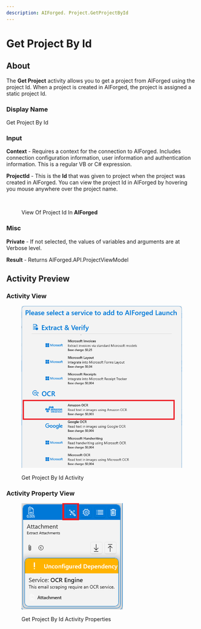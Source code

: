 ```yaml
---
description: AIForged. Project.GetProjectById
---
```


# Get Project By Id

## About

The **Get Project** activity allows you to get a project from AIForged using the project Id. When a project is created in AIForged, the project is assigned a static project Id.

### Display Name

Get Project By Id

### Input

**Context** - Requires a context for the connection to AIForged. Includes connection configuration information, user information and authentication information. This is a regular VB or C# expression.

**ProjectId** - This is the **Id** that was given to project when the project was created in AIForged. You can view the project Id in AIForged by hovering you mouse anywhere over the project name.

<figure><img src="../../../.gitbook/assets/image (11) (4).png" alt=""><figcaption><p>View Of Project Id In <strong>AIForged</strong></p></figcaption></figure>

### Misc

**Private** - If not selected, the values of variables and arguments are at Verbose level.

**Result** - Returns AIForged.API.ProjectViewModel

## Activity Preview

### Activity View

<figure><img src="../../../.gitbook/assets/image (9) (1) (1) (1).png" alt=""><figcaption><p>Get Project By Id Activity</p></figcaption></figure>

### Activity Property View

<figure><img src="../../../.gitbook/assets/image (10) (1) (1).png" alt=""><figcaption><p>Get Project By Id Activity Properties</p></figcaption></figure>

